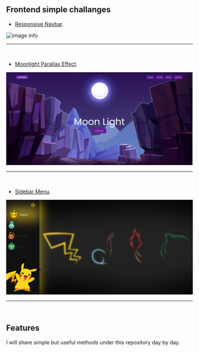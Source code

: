 ## Frontend simple challanges

- [Responsive Navbar](https://ugurkarakurt.github.io/Frontend-Challanges/responsive_navbar/).

![image info](responsive_navbar/screenshot.png)
<hr>
<br>

- [Moonlight Parallax Effect](https://ugurkarakurt.github.io/Frontend-Challanges/Moonlight-Parallax-Effect/).

![image info](Moonlight-Parallax-Effect/screenshot.png)
<hr>
<br>

- [Sidebar Menu](https://ugurkarakurt.github.io/Frontend-Challanges/Sidebar_Menu/).

![image info](Sidebar_Menu/assets/images/screenshot.png)
<hr>
<br>

## Features

I will share simple but useful methods under this repository day by day.
